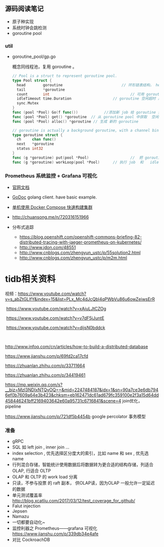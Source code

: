 ## 源码阅读笔记

* 原子种实现
* 系统时钟会跳检测
* goroutine pool





### util

* goroutine_pool/gp.go

  概念同线程池，复用 goroutine 。

  ```Go
  // Pool is a struct to represent goroutine pool.
  type Pool struct {
  	head        goroutine							// 环形链表结构， head 指向 空闲 goroutine 的 head
  	tail        *goroutine
  	count       int										// 可用 goroutine  的数量
  	idleTimeout time.Duration					// goroutine 空闲超时 后 dead
  	sync.Mutex
  }
  func (pool *Pool) Go(f func())			//添加新 job 给 goroutine 去做, 效果同  go f()
  func (pool *Pool) get() *goroutine  // 从 goroutine pool 中获取  空闲 goroutine , 即  head 指针指向的  goroutine
  func (pool *Pool) alloc() *goroutine // 生成 新的 goroutine

  // goroutine is actually a background goroutine, with a channel binded for communication.
  type goroutine struct {
  	ch     chan func()
  	next   *goroutine
  	status int32
  }
  func (g *goroutine) put(pool *Pool)					//  把 goroutine 放回  goroutine pool
  func (g *goroutine) workLoop(pool *Pool)		// 执行 job  和   idle 超时检测
  ```



### Prometheus 系统监控 + Grafana 可视化

* [官网文档](https://prometheus.io/docs/introduction/overview/)
* [GoDoc](https://godoc.org/github.com/prometheus/client_golang/prometheus)  golang client.   have basic example.





* [单机使用 Docker Compose 快速构建集群](https://github.com/pingcap/docs-cn/blob/master/op-guide/docker-compose.md)
* http://chuansong.me/n/720316151966
* 分布式追踪
  * https://blog.openshift.com/openshift-commons-briefing-82-distributed-tracing-with-jaeger-prometheus-on-kubernetes/
  * http://www.jdon.com/48551
  * http://www.cnblogs.com/zhengyun_ustc/p/55solution2.html
  * http://www.cnblogs.com/zhengyun_ustc/p/m2m.html









# tidb相关资料

视频：https://www.youtube.com/watch?v=s_abZtGLlfY&index=15&list=PLx_Mc4dJcQbl4qPWbVu86u6owZeiwsErR

​	https://www.youtube.com/watch?v=xAiuLJtCZOg

​	https://www.youtube.com/watch?v=v7dF5jJuntE

​	https://www.youtube.com/watch?v=dijsN0bddck

​	

http://www.infoq.com/cn/articles/how-to-build-a-distributed-database

https://www.jianshu.com/p/69fd2ca17cfd

https://zhuanlan.zhihu.com/p/33711664

https://zhuanlan.zhihu.com/p/34419461

https://mp.weixin.qq.com/s?__biz=MzI3NDIxNTQyOQ==&mid=2247484187&idx=1&sn=90a7ce3e6db7946ef0b7609a64e3b423&chksm=eb162471dc61ad679fc359100e2f3a15d64dd458446241bff2169403642e60a95731c6716841&scene=4  join优化， pipeline

https://www.jianshu.com/p/721df5b4454b  google percolator 事务模型







### 准备

* gRPC
* SQL 如 left join , inner join ...
* index selection , 优先选择区分度大的索引，比如 name 和 sex , 优先选 name 
* 行列混合存储，智能统计使用数据后将数据转为更合适的结构存储，列适合OLAP, 行适合 OLTP
* OLAP 和 OLTP 的 work load 分离
* 只读，不参与投票 的 raft 副本，   供OLAP读，因为OLAP 一般允许一定延迟的数据
* 单元测试覆盖率  http://blog.xcatliu.com/2017/03/12/test_coverage_for_github/
* Falut injection
* Jepsen
* Namazu
* 一切都要自动化~
* 监控利器之 Prometheus——grafana 可视化  https://www.jianshu.com/p/339db34e4afe
* 对比 CockroachDB
